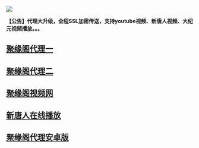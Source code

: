 ![](https://raw.githubusercontent.com/hao369/a/master/j.jpg)

**【公告】代理大升级，全程SSL加密传送，支持youtube视频、新唐人视频、大纪元视频播放。。。**


##  [聚缘阁代理一]( https://jyg2.github.io/jyg/)

##  [聚缘阁代理二]( https://hao369.github.io/jyg/)

##  [聚缘阁视频网](https://juyuange9.github.io/tvttr/)

##  [新唐人在线播放](https://juyuange9.github.io/tvttr/xtr.html)

##  [聚缘阁代理安卓版](https://github.com/hao369/a/raw/master/j8.apk)

